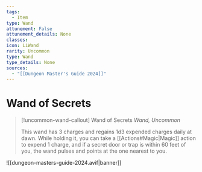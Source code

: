 ```yaml
---
tags:
  - Item
type: Wand
attunement: False
attunement_details: None
classes:
icon: LiWand
rarity: Uncommon
type: Wand
type_details: None
sources: 
  - "[[Dungeon Master's Guide 2024]]"
---
```

# Wand of Secrets
>[!uncommon-wand-callout] Wand of Secrets
>_Wand, Uncommon_
>
>This wand has 3 charges and regains 1d3 expended charges daily at dawn. While holding it, you can take a [[Actions#Magic\|Magic]] action to expend 1 charge, and if a secret door or trap is within 60 feet of you, the wand pulses and points at the one nearest to you.
>


![[dungeon-masters-guide-2024.avif|banner]]
